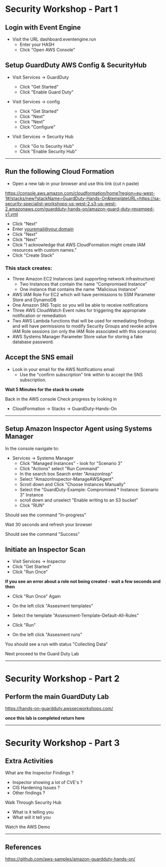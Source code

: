# Security Workshop - Part 1

## Login with Event Engine

* Visit the URL dashboard.eventengine.run 
  * Enter your HASH
  * Click "Open AWS Console"


## Setup GuardDuty AWS Config & SecurityHub
   
* Visit Services -> GuardDuty 
  * Click "Get Started" 
  * Click "Enable Guard Duty"

* Visit Services -> config
  * Click "Get Started"
  * Click "Next"
  * Click "Next"
  * Click "Configure"

* Visit Services -> Security Hub
  * Click "Go to Security Hub"
  * Click "Enable Security Hub"

--- 

## Run the following Cloud Formation

* Open a new tab in your browser and use this link (cut n paste)

https://console.aws.amazon.com/cloudformation/home?region=eu-west-1#/stacks/new?stackName=GuardDuty-Hands-On&templateURL=https://sa-security-specialist-workshops-us-west-2.s3-us-west-2.amazonaws.com/guardduty-hands-on/amazon-guard-duty-revamped-v1.yml

* Click "Next"
* Enter youremail@your.domain
* Click "Next"
* Click "Next"
* Click "I acknowledge that AWS CloudFormation might create IAM resources with custom names."
* Click "Create Stack"

### This stack creates:

* Three Amazon EC2 Instances (and supporting network infrastructure)
  * Two Instances that contain the name “Compromised Instance”
  * One instance that contains the name “Malicious Instance”
* AWS IAM Role For EC2 which will have permissions to SSM Parameter Store and DynamoDB
* One Amazon SNS Topic so you will be able to receive notifications
* Three AWS CloudWatch Event rules for triggering the appropriate notification or remediation
* Two AWS Lambda functions that will be used for remediating findings and will have permissions to modify Security Groups and revoke active IAM Role sessions (on only the IAM Role associated with this scenario)
* AWS Systems Manager Parameter Store value for storing a fake database password.
  

## Accept the SNS email

* Look in your email for the AWS Notifications email 
  * Use the "confirm subscription" link within to accept the SNS subscription.

**Wait 5 Minutes for the stack to create**

Back in the AWS console Check progress by looking in 

* CloudFormation -> Stacks ->  GuardDuty-Hands-On

---
 
## Setup Amazon Inspector Agent using Systems Manager

In the console navigate to:

* Services -> Systems Manager
  * Click "Managed Instances" - look for "Scenario 3"
  * Click "Actions" select "Run Command"
  * In the search box Search enter "AmazonInsp"
  * Select "AmazonInspector-ManageAWSAgent"
  * Scroll down and Click "Choose Instances Manually"
  * Select the "GuardDuty-Example: Compromised * Instance: Scenario 3" Instance
  * scroll down and unselect "Enable writing to an S3 bucket"
  * Click "RUN"

Should see the command "In-progress" 

Wait 30 seconds and refresh your browser

Should see the command "Success" 

## Initiate an Inspector Scan

* Visit Services -> Inspector
* Click "Get Started"
* Click "Run Once"

**If you see an error about a role not being created - wait a few seconds and then** 

* Click "Run Once" Again

* On the left click "Assesment templates" 
* Select the template "Assessment-Template-Default-All-Rules"
* Click "Run"


* On the left click "Assesment runs" 
  
You should see a run with status "Collecting Data" 

Next proceed to the Guard Duty Lab

---

# Security Workshop - Part 2

## Perform the main GuardDuty Lab

https://hands-on-guardduty.awssecworkshops.com/

**once this lab is completed return here**

---

# Security Workshop - Part 3

## Extra Activities

What are the Inspector Findings ?
- Inspector showing a lot of CVE's ?
- CIS Hardening Issues ?
- Other findings ?

Walk Through Security Hub 
* What is it telling you 
* What will it tell you 


Watch the AWS Demo

---

## References

https://github.com/aws-samples/amazon-guardduty-hands-on/

